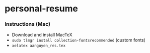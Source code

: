# personal-resume

### Instructions (Mac)

* Download and install MacTeX
* `sudo tlmgr install collection-fontsrecommended` (custom fonts)
* `xelatex aanguyen_res.tex`
